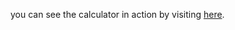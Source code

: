 you can see the calculator in action by visiting [here](https://warren1001.github.io/IAS_Calculator/experimental/).
